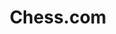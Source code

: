 ---
title: Chess.com
description: Buy a yearly membership with Bitcoin.
homepage: https://support.chess.com/customer/portal/articles/2970203-can-i-pay-with-bitcoin-
twitter:
---